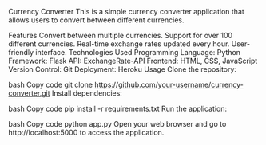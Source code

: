 Currency Converter
This is a simple currency converter application that allows users to convert between different currencies.

Features
Convert between multiple currencies.
Support for over 100 different currencies.
Real-time exchange rates updated every hour.
User-friendly interface.
Technologies Used
Programming Language: Python
Framework: Flask
API: ExchangeRate-API
Frontend: HTML, CSS, JavaScript
Version Control: Git
Deployment: Heroku
Usage
Clone the repository:

bash
Copy code
git clone https://github.com/your-username/currency-converter.git
Install dependencies:

bash
Copy code
pip install -r requirements.txt
Run the application:

bash
Copy code
python app.py
Open your web browser and go to http://localhost:5000 to access the application.
